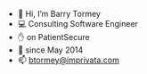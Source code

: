 - 👋 Hi, I’m Barry Tormey
- 💻 Consulting Software Engineer
- ✋ on PatientSecure
- 👴 since May 2014
- 📫 btormey@imprivata.com

<!---
barry-tormey-imprivata/barry-tormey-imprivata is a ✨ special ✨ repository because its `README.md` (this file) appears on your GitHub profile.
You can click the Preview link to take a look at your changes.
--->

